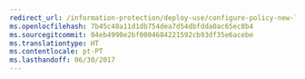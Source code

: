 ```yaml
---
redirect_url: /information-protection/deploy-use/configure-policy-new-label
ms.openlocfilehash: 7b45c48a11d1db754dea7d54dbfdda0ac65ec8b4
ms.sourcegitcommit: 04eb4990e2bf0004684221592cb93df35e6acebe
ms.translationtype: HT
ms.contentlocale: pt-PT
ms.lasthandoff: 06/30/2017
---
```


